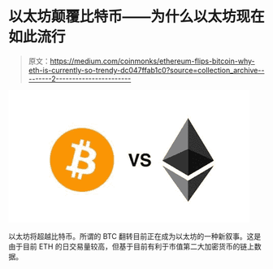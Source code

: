 # 以太坊颠覆比特币——为什么以太坊现在如此流行

> 原文：<https://medium.com/coinmonks/ethereum-flips-bitcoin-why-eth-is-currently-so-trendy-dc047ffab1c0?source=collection_archive---------2----------------------->

![](img/dd5bd5c2e4d8107f5eba72a0128cdeaa.png)

以太坊将超越比特币。所谓的 BTC 翻转目前正在成为以太坊的一种新叙事。这是由于目前 ETH 的日交易量较高，但基于目前有利于市值第二大加密货币的链上数据。